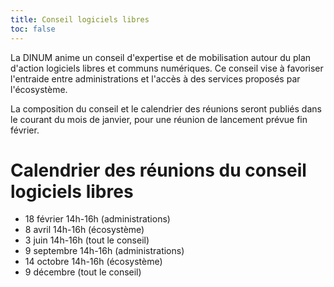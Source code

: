 ```yaml
---
title: Conseil logiciels libres
toc: false
---
```


La DINUM anime un conseil d'expertise et de mobilisation autour du plan d'action logiciels libres et communs numériques.  Ce conseil vise à favoriser l'entraide entre administrations et l'accès à des services proposés par l'écosystème.

La composition du conseil et le calendrier des réunions seront publiés dans le courant du mois de janvier, pour une réunion de lancement prévue fin février.

# Calendrier des réunions du conseil logiciels libres

- 18 février 14h-16h (administrations)
- 8 avril 14h-16h (écosystème)
- 3 juin 14h-16h (tout le conseil)
- 9 septembre 14h-16h (administrations)
- 14 octobre 14h-16h (écosystème)
- 9 décembre (tout le conseil)
